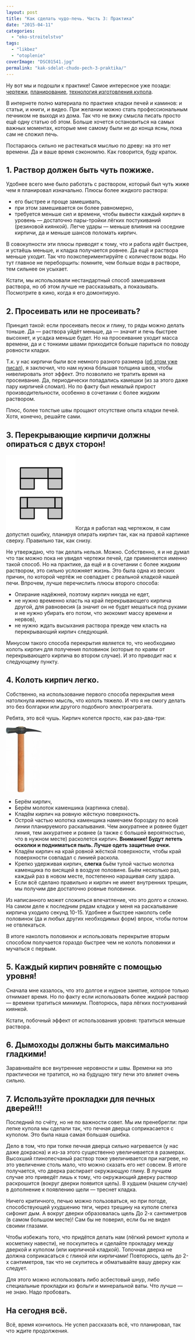 ```yaml
---
layout: post
title: "Как сделать чудо-печь. Часть 3: Практика"
date: "2015-04-11"
categories: 
  - "eko-stroitelstvo"
tags: 
  - "likbez"
  - "otoplenie"
coverImage: "DSC01541.jpg"
permalink: "kak-sdelat-chudo-pech-3-praktika/"
---
```


Ну вот мы и подошли к практике! Самое интересное уже позади: [чертежи](/chertyozh-pechi-i-printsipy-raboty/ "Чертёж нашей печи и принципы её работы"), [планирование](/kak-sdelat-chudo-pech-1-podgotovka/ "Как сделать чудо-печь. Часть 1: Подготовка"), [технология изготовления купола](/kupol-pechi/ "Как сделать чудо-печь. Часть 2: Купол печи").

В интернете полно материала по практике кладки печей и каминов: и статьи, и книги, и видео. При желании можно стать профессиональным печником не выходя из дома. Так что не вижу смысла писать просто ещё одну статью об этом. Больше хочется остановиться на самых важных моментах, которые мне самому были не до конца ясны, пока сам не сложил печь.

Постараюсь сильно не растекаться мыслью по древу: на это нет времени. Да и ваше время сэкономлю. Как говорится, буду краток.

<!-- READMORE -->

## 1\. Раствор должен быть чуть пожиже.

Удобнее всего мне было работать с раствором, который был чуть жиже чем я планировал изначально. Плюсы более жидкого раствора:

- его быстрее и проще замешивать,
- при этом замешивается он более равномерно,
- требуется меньше сил и времени, чтобы вывести каждый кирпич в уровень — достаточно пары-тройки лёгких постукиваний (резиновой киянкой). Легче удары — меньше влияния на соседние кирпичи, да и меньше шансов поломать кирпич.

В совокупности эти плюсы приводят к тому, что и работа идёт быстрее, и устаёшь меньше, и кладка получается ровнее. Да ещё и раствора меньше уходит. Так что поэкспериментируйте с количеством воды. Но тут главное не переборщить: помните, чем больше воды в растворе, тем сильнее он усыхает.

Кстати, мы использовали нестандартный способ замешивания раствора, но об этом лучше не рассказывать, а показывать. Посмотрите в кино, когда я его домонтирую.

## 2\. Просеивать или не просеивать?

Принцип такой: если просеивать песок и глину, то ряды можно делать тоньше. Да — раствора уйдёт меньше, да — значит и печь быстрее высохнет, и усадка меньше будет. Но на просеивание уходит масса времени, да и с тонкими швами приходится больше париться по поводу ровности кладки.

Т.к. у нас кирпичи были все немного разного размера ([об этом уже писал](/kak-sdelat-chudo-pech-1-podgotovka/ "Как сделать чудо-печь. Часть 1: Подготовка")), я заключил, что нам нужна бóльшая толщина швов, чтобы нивелировать этот эффект. Это позволило не тратить время на просеивание. Да, периодически попадались камешки (из за этого даже пару кирпичей сломал). Но по факту был немалый прирост производительности, особенно в сочетании с более жидким раствором.

Плюс, более толстые швы прощают отсутствие опыта кладки печей. Хотя, конечно, решайте сами.

## 3\. Перекрывающие кирпичи должны опираться с двух сторон!

![](images/pere.png)Когда я работал над чертежом, я сам допустил ошибку, планируя опирать кирпич так, как на правой картинке сверху. Правильно так, как снизу.

Не утверждаю, что так делать нельзя. Можно. Собственно, я и не думал что так можно пока не увидел чертежи печей, где применяется именно такой способ. Но на практике, да ещё и в сочетании с более жидким раствором, это сильно усложняет жизнь. Это была одна из веских причин, по которой чертёж не совпадает с реальной кладкой нашей печи. Впрочем, лучше перечислить плюсы второго способа:

- Опирание надёжней, поэтому кирпич никуда не едет,
- не нужно временно класть на край перекрывающего кирпича другой, для равновесия (а значит он не будет мешаться под руками и не нужно убирать его потом, что экокомит массу времени и нервов),
- не нужно ждать высыхания раствора прежде чем класть на перекрывающий кирпич следующий.

Минусом такого способа перекрытия является то, что необходимо колоть кирпич для получения половинок (которые по краям от перекрывающего кирпича во втором случае). И это приводит нас к следующему пункту.

## 4\. Колоть кирпич легко.

Собственно, на использование первого способа перекрытия меня натолкнула именно мысль, что колоть тяжело. И что я не смогу делать это без болгарки или другого подобного электроагрегата.

Ребята, это всё чушь. Кирпич колется просто, как раз-два-три:

[![](images/molotok-e1428116418145-98x180.jpg)](/wp-content/uploads/molotok-e1428116418145.jpg)

- Берём кирпич,
- Берём молоток каменшика (картинка слева).
- Кладём кирпич на ровную жёсткую поверхность.
- Острой частью молотка каменщика намечаем бороздку по всей линии планируемого раскалывания. Чем аккуратнее и ровнее будет линия, тем аккуратнее и ровнее (а также с большей вероятностью, что в нужном месте) расколется кирпич. **Внимание! Будут лететь осколки и подниматься пыль. Лучше одеть защитные очки.**
- Кладём кирпич на край ровной жёсткой поверхности, чтобы край поверхности совпадал с линией раскола.
- Крепко удерживая кирпич, **слегка** бьём тупой частью молотка каменщика по висящей в воздухе половине. Бьём несколько раз, каждый раз в новом месте, постепенно наращивая силу удара.
- Если всё сделано правильно и кирпич не имеет внутренних трещин, мы получим две достаточно ровные половинки.

Из написанного может сложиться впечатление, что это долго и сложно. На самом деле к последним рядам кладки у меня на раскалывание кирпича уходило секунд 10-15. Удобнее и быстрее наколоть себе половинок (да и любых других необходимых форм) впрок, чтобы потом не отвлекаться.

В итоге наколоть половинок и использовать перекрытие вторым способом получается гораздо быстрее чем не колоть половинки и мучаться с первым.

## 5\. Каждый кирпич ровняйте с помощью уровня!

Сначала мне казалось, что это долгое и нудное занятие, которое только отнимает время. Но по факту если использовать более жидкий раствор — времени тратиться минимум. Повторюсь, пара лёгких постукиваний киянкой.

Кстати, побочный эффект от использования уровня: тратиться меньше раствора.

## 6\. Дымоходы должны быть максимально гладкими!

Заравнивайте все внутренние неровности и швы. Времени на это практически не тратится, но на будущую тягу печи это влияет очень сильно.

## 7\. Используйте прокладки для печных дверей!!!

Последний по счёту, но не по важности совет. Мы им пренебрегли: при лепке купола мы сделали так, что печная дверца соприкасается с куполом. Это была наша самая большая ошибка.

Дело в том, что при топке печная дверца сильно нагревается (у нас даже докрасна) и из-за этого существенно увеличивается в размерах. Высохший глинопесчаный раствор тоже увеличивается при нагреве, но это увеличение столь мало, что можно сказать его нет совсем. В итоге получается, что дверка распирает окружающую глину. В лучшем случае это приведёт лишь к тому, что окружающий дверку раствор раскрошится (вокруг дверки появится щель). В худшем (нашем случае) в дополнение к появлению щели — треснет кладка.

Ничего критичного, печью можно пользоваться, но при погоде, способствующей ухудшению тяги, через трещину на куполе слегка сифонит дым. А вокруг дверки образовалась щель До 2-х сантиметров (в самом большом месте)! Сам бы не поверил, если бы не видел своими глазами.

Чтобы избежать того, что придётся делать нам (лёгкий ремонт купола и косметику навести), не поскупитесь и сделайте прокладку между дверкой и куполом (или кирпичной кладкой). Топочная дверка не должна соприкасаться с глиной или кирпичами! Повторюсь, щель до 2-х сантиметров, так что не скупитесь и обматывайте вашу дверку как следует.

Для этого можно использовать либо асбестовый шнур, либо специальные прокладки из фольги и минеральной ваты. Что лучше — не знаю. Надо пробовать.

## На сегодня всё.

Всё, время кончилось. Не успел рассказать всё, что планировал, так что ждите продолжения.
